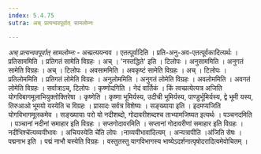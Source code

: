 ```yaml
---
index: 5.4.75
sutra: अच् प्रत्यन्ववपूर्वात् सामलोम्नः

---
```

_अच् प्रत्यन्ववपूर्वात् सामलोम्नः_ - अच्प्रत्ययन्वव । एतत्पूर्वादिति । प्रति-अनु-अव-एतत्पूर्वकादित्यर्थः । प्रतिसाममिति । प्रतिगतं सामेति विग्रहः । अच् । 'नस्तद्धिते' इति । टिलोपः । अनुसाममिति । अनुगतं सामेति विग्रहः । अच् । टिलोपः । अवसाममिति । अवकृष्टं सामेति विग्रहः । अच् । टिलोपः । प्रतिलोममिति । प्रतिगतं लोमेति विग्रहः । अनुलोममिति । अनुगतं लोमेति विग्रहः । अवलोममिति । अवगतं लोमेति विग्रहः । सर्वात्राऽच्, टिलोपः । कृष्णोदगिति । नेदं वार्तिकं । किं त्वच्प्रत्येत्यत्र अजिति योगविबागमूलाभियुक्तोक्तिरेषा । कृष्णेति । कृष्णा भूमिर्यस्य, उदीची भूमिर्यस्य, पाण्डुर्भूमिर्यस्य, द्वे भूमी यस्य, तिरुआओ भूमयो यस्येति च विग्रहः । प्रासादः सर्वत्र विशेष्यः । सङ्ख्याया इति । इदमप्यजिति योगविभागमूलकमेव । सङ्ख्यायाः परो यो नदीशब्दो, गोदावरीशब्दश्च ताभ्यामजिष्यत इत्यर्थः । पञ्चनदमिति । पञ्चानां नदीनां समाहार इति विग्रहः । सप्तगोदावरमिति । सप्तानां गोदावरीणां समाहार इति विग्रहः ।नदीभिश्चे॑त्यव्ययीभावः । अचियस्येति चे॑ति लोपः ।नाव्ययीभावा॑दित्यम् । अन्यत्रापीति ।अ॑जिति सेषः । पद्मनाभ इति । पद्मं नाभौ यस्येति विग्रहः । वस्तुतस्तु यागविभागस्य भाष्येऽदर्शनात्पृषोदरादित्वमेवोचितम् ।